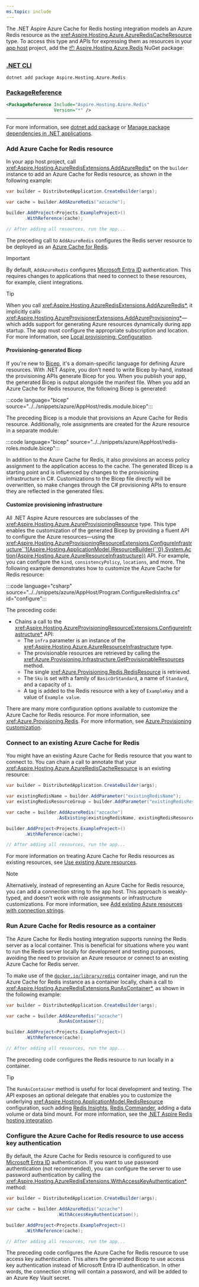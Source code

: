 ```yaml
---
ms.topic: include
---
```


The .NET Aspire Azure Cache for Redis hosting integration models an Azure Redis resource as the <xref:Aspire.Hosting.Azure.AzureRedisCacheResource> type. To access this type and APIs for expressing them as resources in your [app host](xref:dotnet/aspire/app-host) project, add the [📦 Aspire.Hosting.Azure.Redis](https://www.nuget.org/packages/Aspire.Hosting.Azure.Redis) NuGet package:

### [.NET CLI](#tab/dotnet-cli)

```dotnetcli
dotnet add package Aspire.Hosting.Azure.Redis
```

### [PackageReference](#tab/package-reference)

```xml
<PackageReference Include="Aspire.Hosting.Azure.Redis"
                  Version="*" />
```

---

For more information, see [dotnet add package](/dotnet/core/tools/dotnet-add-package) or [Manage package dependencies in .NET applications](/dotnet/core/tools/dependencies).

### Add Azure Cache for Redis resource

In your app host project, call <xref:Aspire.Hosting.AzureRedisExtensions.AddAzureRedis*> on the `builder` instance to add an Azure Cache for Redis resource, as shown in the following example:

```csharp
var builder = DistributedApplication.CreateBuilder(args);

var cache = builder.AddAzureRedis("azcache");

builder.AddProject<Projects.ExampleProject>()
       .WithReference(cache);

// After adding all resources, run the app...
```

The preceding call to `AddAzureRedis` configures the Redis server resource to be deployed as an [Azure Cache for Redis](/azure/azure-cache-for-redis/cache-overview).

> [!IMPORTANT]
> By default, `AddAzureRedis` configures [Microsoft Entra ID](/azure/azure-cache-for-redis/cache-azure-active-directory-for-authentication) authentication. This requires changes to applications that need to connect to these resources, for example, client integrations.

> [!TIP]
> When you call <xref:Aspire.Hosting.AzureRedisExtensions.AddAzureRedis*>, it implicitly calls <xref:Aspire.Hosting.AzureProvisionerExtensions.AddAzureProvisioning*>—which adds support for generating Azure resources dynamically during app startup. The app must configure the appropriate subscription and location. For more information, see [Local provisioning: Configuration](../../azure/local-provisioning.md#configuration).

#### Provisioning-generated Bicep

If you're new to [Bicep](/azure/azure-resource-manager/bicep/overview), it's a domain-specific language for defining Azure resources. With .NET Aspire, you don't need to write Bicep by-hand, instead the provisioning APIs generate Bicep for you. When you publish your app, the generated Bicep is output alongside the manifest file. When you add an Azure Cache for Redis resource, the following Bicep is generated:

:::code language="bicep" source="../../snippets/azure/AppHost/redis.module.bicep":::

The preceding Bicep is a module that provisions an Azure Cache for Redis resource. Additionally, role assignments are created for the Azure resource in a separate module:

:::code language="bicep" source="../../snippets/azure/AppHost/redis-roles.module.bicep":::

In addition to the Azure Cache for Redis, it also provisions an access policy assignment to the application access to the cache. The generated Bicep is a starting point and is influenced by changes to the provisioning infrastructure in C#. Customizations to the Bicep file directly will be overwritten, so make changes through the C# provisioning APIs to ensure they are reflected in the generated files.

#### Customize provisioning infrastructure

All .NET Aspire Azure resources are subclasses of the <xref:Aspire.Hosting.Azure.AzureProvisioningResource> type. This type enables the customization of the generated Bicep by providing a fluent API to configure the Azure resources—using the <xref:Aspire.Hosting.AzureProvisioningResourceExtensions.ConfigureInfrastructure``1(Aspire.Hosting.ApplicationModel.IResourceBuilder{``0},System.Action{Aspire.Hosting.Azure.AzureResourceInfrastructure})> API. For example, you can configure the `kind`, `consistencyPolicy`, `locations`, and more. The following example demonstrates how to customize the Azure Cache for Redis resource:

:::code language="csharp" source="../../snippets/azure/AppHost/Program.ConfigureRedisInfra.cs" id="configure":::

The preceding code:

- Chains a call to the <xref:Aspire.Hosting.AzureProvisioningResourceExtensions.ConfigureInfrastructure*> API:
  - The `infra` parameter is an instance of the <xref:Aspire.Hosting.Azure.AzureResourceInfrastructure> type.
  - The provisionable resources are retrieved by calling the <xref:Azure.Provisioning.Infrastructure.GetProvisionableResources> method.
  - The single <xref:Azure.Provisioning.Redis.RedisResource> is retrieved.
  - The `Sku` is set with a family of `BasicOrStandard`, a name of `Standard`, and a capacity of `1`.
  - A tag is added to the Redis resource with a key of `ExampleKey` and a value of `Example value`.

There are many more configuration options available to customize the Azure Cache for Redis resource. For more information, see <xref:Azure.Provisioning.Redis>. For more information, see [Azure.Provisioning customization](../../azure/customize-azure-resources.md#azureprovisioning-customization).

### Connect to an existing Azure Cache for Redis

You might have an existing Azure Cache for Redis resource that you want to connect to. You can chain a call to annotate that your <xref:Aspire.Hosting.Azure.AzureRedisCacheResource> is an existing resource:

```csharp
var builder = DistributedApplication.CreateBuilder(args);

var existingRedisName = builder.AddParameter("existingRedisName");
var existingRedisResourceGroup = builder.AddParameter("existingRedisResourceGroup");

var cache = builder.AddAzureRedis("azcache")
                   .AsExisting(existingRedisName, existingRedisResourceGroup);

builder.AddProject<Projects.ExampleProject>()
       .WithReference(cache);

// After adding all resources, run the app...
```

For more information on treating Azure Cache for Redis resources as existing resources, see [Use existing Azure resources](../../azure/integrations-overview.md#use-existing-azure-resources).

> [!NOTE]
> Alternatively, instead of representing an Azure Cache for Redis resource, you can add a connection string to the app host. This approach is weakly-typed, and doesn't work with role assignments or infrastructure customizations. For more information, see [Add existing Azure resources with connection strings](../../azure/integrations-overview.md#add-existing-azure-resources-with-connection-strings).

### Run Azure Cache for Redis resource as a container

The Azure Cache for Redis hosting integration supports running the Redis server as a local container. This is beneficial for situations where you want to run the Redis server locally for development and testing purposes, avoiding the need to provision an Azure resource or connect to an existing Azure Cache for Redis server.

To make use of the [`docker.io/library/redis`](https://hub.docker.com/_/redis/) container image, and run the Azure Cache for Redis instance as a container locally, chain a call to <xref:Aspire.Hosting.AzureRedisExtensions.RunAsContainer*>, as shown in the following example:

```csharp
var builder = DistributedApplication.CreateBuilder(args);

var cache = builder.AddAzureRedis("azcache")
                   .RunAsContainer();

builder.AddProject<Projects.ExampleProject>()
       .WithReference(cache);

// After adding all resources, run the app...
```

The preceding code configures the Redis resource to run locally in a container.

> [!TIP]
> The `RunAsContainer` method is useful for local development and testing. The API exposes an optional delegate that enables you to customize the underlying <xref:Aspire.Hosting.ApplicationModel.RedisResource> configuration, such adding [Redis Insights](https://redis.io/insight/), [Redis Commander](https://joeferner.github.io/redis-commander/), adding a data volume or data bind mount. For more information, see the [.NET Aspire Redis hosting integration](../stackexchange-redis-integration.md#add-redis-resource-with-redis-insights).

### Configure the Azure Cache for Redis resource to use access key authentication

By default, the Azure Cache for Redis resource is configured to use [Microsoft Entra ID](/azure/postgresql/flexible-server/concepts-azure-ad-authentication) authentication. If you want to use password authentication (not recommended), you can configure the server to use password authentication by calling the <xref:Aspire.Hosting.AzureRedisExtensions.WithAccessKeyAuthentication*> method:

```csharp
var builder = DistributedApplication.CreateBuilder(args);

var cache = builder.AddAzureRedis("azcache")
                   .WithAccessKeyAuthentication();

builder.AddProject<Projects.ExampleProject>()
       .WithReference(cache);

// After adding all resources, run the app...
```

The preceding code configures the Azure Cache for Redis resource to use access key authentication. This alters the generated Bicep to use access key authentication instead of Microsoft Entra ID authentication. In other words, the connection string will contain a password, and will be added to an Azure Key Vault secret.
